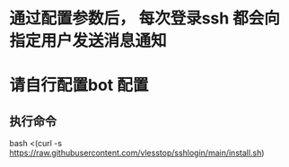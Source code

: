 # 通过配置参数后， 每次登录ssh 都会向指定用户发送消息通知
# 请自行配置bot 配置
## 执行命令 

bash <(curl -s https://raw.githubusercontent.com/vlesstop/sshlogin/main/install.sh)
